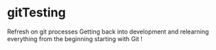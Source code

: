 # gitTesting
Refresh on git processes
Getting back into development and relearning everything from the beginning starting with Git !
